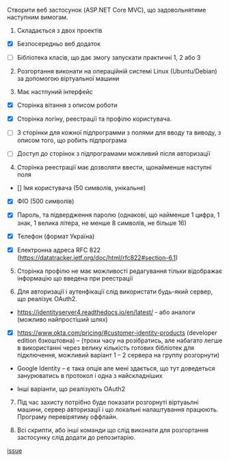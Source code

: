 Створити веб застосунок (ASP.NET Core MVC), що задовольнятиме наступним вимогам.
1.	Складається з двох проектів

- [x]	Безпосередньо веб додаток 

- [ ]	Бібліотека класів, що дає змогу запускати практичні 1, 2 або 3

2.	Розгортання виконати на операційній системі Linux (Ubuntu/Debian) за допомогою віртуальної машини

3.	Має настпуний інтерфейс

- [x]	Сторінка вітання з описом роботи

- [x]	Сторінка логіну, реестрації та профілю користувача.

- [ ]	3 сторінки для кожної підпрограмми з полями для вводу та виводу, з описом того, що робить підпрограма

- [ ]	Доступ до сторінок з підпрограмами можливий після авторизації

4.	Сторінка реестрації має дозволяти ввести, щонайменше наступні поля

- []	Імя користувача (50 символів, унікальне)

- [x]	ФІО (500 символів)

- [x]	Пароль, та підвердження паролю (однакові, що найменше 1 цифра, 1 знак, 1 велика літера, не менше 8 символів, не більше 16)

- [x]	Телефон (формат Україна) 

- [x]	Електронна адреса RFC 822 (https://datatracker.ietf.org/doc/html/rfc822#section-6.1)

5.	Cторінка профілю не має можливості редагування тільки відображає інформацію що введена при реестрації

6.	Для авторизації і аутенфікації слід використати будь-який сервер, що реалізує OAuth2.

-	https://identityserver4.readthedocs.io/en/latest/ - або аналоги (можливо найпростіший шлях)

- [x]	https://www.okta.com/pricing/#customer-identity-products (developer edition бзкоштовна) – (трохи часу на розібратись, але набагато легше в використанні через велику кількість готових бібліотек для підключення, можливий варіант 1 – 2 сервера на группу розгорнути)

-	Google Identity – є така опція але мені здається, що тут доведеться занурюватись в протокол і одна з найскладніших

- Інші варіанти, що реалізують OAuth2

7.	Під час захисту потрібно буде показати розгорнуті віртуаьлні машини, сервер авторизації і що локальні налаштування працюють. Програму перевірятиму оффлайн.

8. Всі скрипти, або інші команди що слід виконати для розгортання застосунку слід додати до репозитарію.

[issue](https://github.com/luiqor/cross-platform-programming/issues/10)